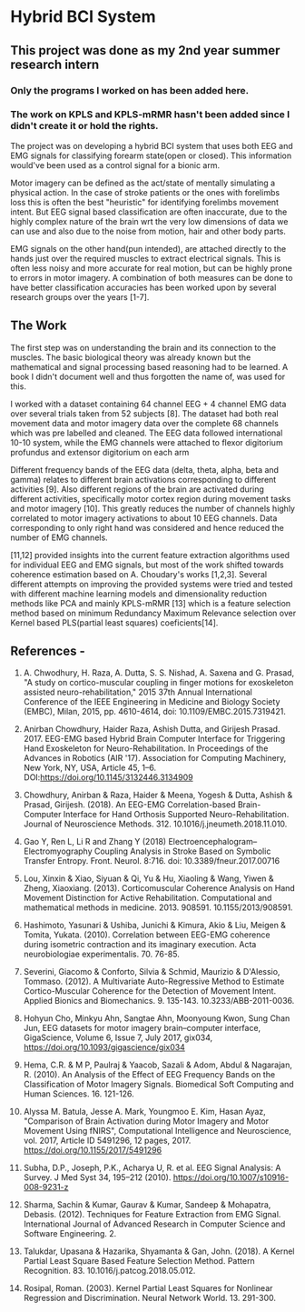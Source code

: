 # Hybrid BCI System
## This project was done as my 2nd year summer research intern
### Only the programs I worked on has been added here.
### The work on KPLS and KPLS-mRMR hasn't been added since I didn't create it or hold the rights.

The project was on developing a hybrid BCI system that uses both EEG and EMG signals for classifying forearm state(open or closed). This information would've been used as a control signal for a bionic arm.

Motor imagery can be defined as the act/state of mentally simulating a physical action. In the case of stroke patients or the ones with forelimbs loss this is often the best "heuristic" for identifying forelimbs movement intent. But EEG signal based classification are often inaccurate, due to the highly complex nature of the brain wrt the very low dimensions of data we can use and also due to the noise from motion, hair and other body parts.

EMG signals on the other hand(pun intended), are attached directly to the hands just over the required muscles to extract electrical signals. This is often less noisy and more accurate for real motion, but can be highly prone to errors in motor imagery. A combination of both measures can be done to have better classification accuracies has been worked upon by several research groups over the years [1-7].

## The Work

The first step was on understanding the brain and its connection to the muscles. The basic biological theory was already known but the mathematical and signal processing based reasoning had to be learned. A book I didn't document well and thus forgotten the name of, was used for this.

I worked with a dataset containing 64 channel EEG + 4 channel EMG data over several trials taken from 52 subjects [8]. The dataset had both real movement data and motor imagery data over the complete 68 channels which was pre labelled and cleaned. The EEG data followed international 10-10 system, while the EMG channels were attached to flexor digitorium profundus and extensor digitorium on each arm

Different frequency bands of the EEG data (delta, theta, alpha, beta and gamma) relates to different brain activations corresponding to different activities [9]. Also different regions of the brain are activated during different activities, specifically motor cortex region during movement tasks and motor imagery [10]. This greatly reduces the number of channels highly correlated to motor imagery activations to about 10 EEG channels. Data corresponding to only right hand was considered and hence reduced the number of EMG channels. 

[11,12] provided insights into the current feature extraction algorithms used for individual EEG and EMG signals, but most of the work shifted towards coherence estimation based on A. Choudary's works [1,2,3]. Several different attempts on improving the provided systems were tried and tested with different machine learning models and dimensionality reduction methods like PCA and mainly KPLS-mRMR [13] which is a feature selection method based on minimum Redundancy Maximum Relevance selection over Kernel based PLS(partial least squares) coeficients[14].

## References - 

1. A. Chwodhury, H. Raza, A. Dutta, S. S. Nishad, A. Saxena and G. Prasad, "A study on cortico-muscular coupling in finger motions for exoskeleton assisted neuro-rehabilitation," 2015 37th Annual International Conference of the IEEE Engineering in Medicine and Biology Society (EMBC), Milan, 2015, pp. 4610-4614, doi: 10.1109/EMBC.2015.7319421.

2. Anirban Chowdhury, Haider Raza, Ashish Dutta, and Girijesh Prasad. 2017. EEG-EMG based Hybrid Brain Computer Interface for Triggering Hand Exoskeleton for Neuro-Rehabilitation. In Proceedings of the Advances in Robotics (AIR '17). Association for Computing Machinery, New York, NY, USA, Article 45, 1–6. DOI:https://doi.org/10.1145/3132446.3134909

3. Chowdhury, Anirban & Raza, Haider & Meena, Yogesh & Dutta, Ashish & Prasad, Girijesh. (2018). An EEG-EMG Correlation-based Brain-Computer Interface for Hand Orthosis Supported Neuro-Rehabilitation. Journal of Neuroscience Methods. 312. 10.1016/j.jneumeth.2018.11.010. 

4. Gao Y, Ren L, Li R and Zhang Y (2018) Electroencephalogram–Electromyography Coupling Analysis in Stroke Based on Symbolic Transfer Entropy. Front. Neurol. 8:716. doi: 10.3389/fneur.2017.00716

5. Lou, Xinxin & Xiao, Siyuan & Qi, Yu & Hu, Xiaoling & Wang, Yiwen & Zheng, Xiaoxiang. (2013). Corticomuscular Coherence Analysis on Hand Movement Distinction for Active Rehabilitation. Computational and mathematical methods in medicine. 2013. 908591. 10.1155/2013/908591. 

6. Hashimoto, Yasunari & Ushiba, Junichi & Kimura, Akio & Liu, Meigen & Tomita, Yukata. (2010). Correlation between EEG-EMG coherence during isometric contraction and its imaginary execution. Acta neurobiologiae experimentalis. 70. 76-85. 

7. Severini, Giacomo & Conforto, Silvia & Schmid, Maurizio & D'Alessio, Tommaso. (2012). A Multivariate Auto-Regressive Method to Estimate Cortico-Muscular Coherence for the Detection of Movement Intent. Applied Bionics and Biomechanics. 9. 135-143. 10.3233/ABB-2011-0036. 

8. Hohyun Cho, Minkyu Ahn, Sangtae Ahn, Moonyoung Kwon, Sung Chan Jun, EEG datasets for motor imagery brain–computer interface, GigaScience, Volume 6, Issue 7, July 2017, gix034, https://doi.org/10.1093/gigascience/gix034

9. Hema, C.R. & M P, Paulraj & Yaacob, Sazali & Adom, Abdul & Nagarajan, R. (2010). An Analysis of the Effect of EEG Frequency Bands on the Classification of Motor Imagery Signals. Biomedical Soft Computing and Human Sciences. 16. 121-126. 

10. Alyssa M. Batula, Jesse A. Mark, Youngmoo E. Kim, Hasan Ayaz, "Comparison of Brain Activation during Motor Imagery and Motor Movement Using fNIRS", Computational Intelligence and Neuroscience, vol. 2017, Article ID 5491296, 12 pages, 2017. https://doi.org/10.1155/2017/5491296

11. Subha, D.P., Joseph, P.K., Acharya U, R. et al. EEG Signal Analysis: A Survey. J Med Syst 34, 195–212 (2010). https://doi.org/10.1007/s10916-008-9231-z

12. Sharma, Sachin & Kumar, Gaurav & Kumar, Sandeep & Mohapatra, Debasis. (2012). Techniques for Feature Extraction from EMG Signal. International Journal of Advanced Research in Computer Science and Software Engineering. 2. 

13. Talukdar, Upasana & Hazarika, Shyamanta & Gan, John. (2018). A Kernel Partial Least Square Based Feature Selection Method. Pattern Recognition. 83. 10.1016/j.patcog.2018.05.012. 

14. Rosipal, Roman. (2003). Kernel Partial Least Squares for Nonlinear Regression and Discrimination. Neural Network World. 13. 291-300. 
